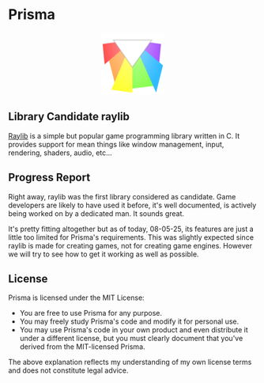 # Prisma
<p align="center">
  <img alt="prisma logo .svg" width="25%" src="assets/logos/prisma-shatteredHierarchy-nogaps.svg" />
</p>

## Library Candidate raylib
[Raylib](https://www.raylib.com/) is a simple but popular game programming library written in C.
It provides support for mean things like window management, input, rendering, shaders, audio, etc...

## Progress Report
Right away, raylib was the first library considered as candidate.
Game developers are likely to have used it before, it's well documented, is actively being worked on by a dedicated man.
It sounds great.

It's pretty fitting altogether but as of today, 08-05-25, its features are just a little too limited for Prisma's requirements.
This was slightly expected since raylib is made for creating games, not for creating game engines.
However we will try to see how to get it working as well as possible.

## License
Prisma is licensed under the MIT License:

- You are free to use Prisma for any purpose.
- You may freely study Prisma's code and modify it for personal use.
- You may use Prisma's code in your own product and even distribute it under a different license, but you must clearly document that you've derived from the MIT-licensed Prisma.

The above explanation reflects my understanding of my own license terms and does not constitute legal advice.